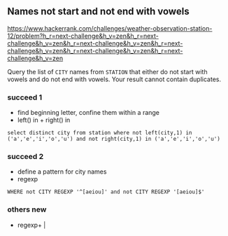 ## Names not start and not end with vowels

https://www.hackerrank.com/challenges/weather-observation-station-12/problem?h_r=next-challenge&h_v=zen&h_r=next-challenge&h_v=zen&h_r=next-challenge&h_v=zen&h_r=next-challenge&h_v=zen&h_r=next-challenge&h_v=zen&h_r=next-challenge&h_v=zen

Query the list of `CITY` names from `STATION` that either do not start with vowels and do not end with vowels. Your result cannot contain duplicates.

### succeed 1
* find beginning letter, confine them within a range
* left() in + right() in
```mysql
select distinct city from station where not left(city,1) in ('a','e','i','o','u') and not right(city,1) in ('a','e','i','o','u') 
```

### succeed 2
* define a pattern for city names
* regexp
```mysqlSELECT DISTINCT CITY FROM STATION
WHERE not CITY REGEXP '^[aeiou]' and not CITY REGEXP '[aeiou]$'
```
### others new
* regexp+ |
```mysql

```
